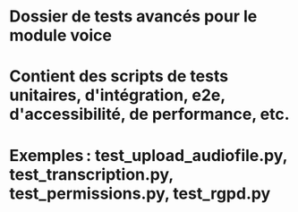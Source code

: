 # Dossier de tests avancés pour le module voice
# Contient des scripts de tests unitaires, d'intégration, e2e, d'accessibilité, de performance, etc.
# Exemples : test_upload_audiofile.py, test_transcription.py, test_permissions.py, test_rgpd.py
